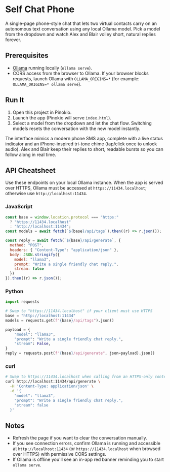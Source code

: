 # Self Chat Phone

A single-page phone-style chat that lets two virtual contacts carry on an autonomous text conversation using any local Ollama model. Pick a model from the dropdown and watch Alex and Blair volley short, natural replies forever.

## Prerequisites
- [Ollama](https://ollama.com) running locally (`ollama serve`).
- CORS access from the browser to Ollama. If your browser blocks requests, launch Ollama with `OLLAMA_ORIGINS=*` (for example: `OLLAMA_ORIGINS=* ollama serve`).

## Run It
1. Open this project in Pinokio.
2. Launch the app (Pinokio will serve `index.html`).
3. Select a model from the dropdown and let the chat flow. Switching models resets the conversation with the new model instantly.

The interface mimics a modern phone SMS app, complete with a live status indicator and an iPhone-inspired tri-tone chime (tap/click once to unlock audio). Alex and Blair keep their replies to short, readable bursts so you can follow along in real time.

## API Cheatsheet
Use these endpoints on your local Ollama instance. When the app is served over HTTPS, Ollama must be accessed at `https://11434.localhost`; otherwise use `http://localhost:11434`.

### JavaScript
```js
const base = window.location.protocol === "https:"
  ? "https://11434.localhost"
  : "http://localhost:11434";
const models = await fetch(`${base}/api/tags`).then((r) => r.json());

const reply = await fetch(`${base}/api/generate`, {
  method: "POST",
  headers: { "Content-Type": "application/json" },
  body: JSON.stringify({
    model: "llama3",
    prompt: "Write a single friendly chat reply.",
    stream: false
  })
}).then((r) => r.json());
```

### Python
```python
import requests

# Swap to "https://11434.localhost" if your client must use HTTPS
base = "http://localhost:11434"
models = requests.get(f"{base}/api/tags").json()

payload = {
    "model": "llama3",
    "prompt": "Write a single friendly chat reply.",
    "stream": False,
}
reply = requests.post(f"{base}/api/generate", json=payload).json()
```

### curl
```bash
# Swap to https://11434.localhost when calling from an HTTPS-only context
curl http://localhost:11434/api/generate \
  -H 'Content-Type: application/json' \
  -d '{
    "model": "llama3",
    "prompt": "Write a single friendly chat reply.",
    "stream": false
  }'
```

## Notes
- Refresh the page if you want to clear the conversation manually.
- If you see connection errors, confirm Ollama is running and accessible at `http://localhost:11434` (or `https://11434.localhost` when browsed over HTTPS) with permissive CORS settings.
- If Ollama is offline you'll see an in-app red banner reminding you to start `ollama serve`.

